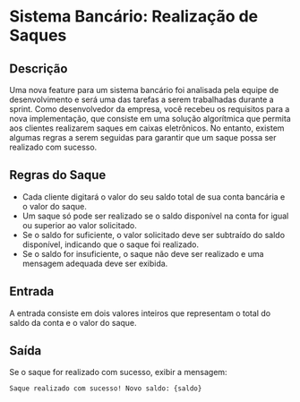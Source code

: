 # Sistema Bancário: Realização de Saques

## Descrição

Uma nova feature para um sistema bancário foi analisada pela equipe de desenvolvimento e será uma das tarefas a serem trabalhadas durante a sprint. Como desenvolvedor da empresa, você recebeu os requisitos para a nova implementação, que consiste em uma solução algorítmica que permita aos clientes realizarem saques em caixas eletrônicos. No entanto, existem algumas regras a serem seguidas para garantir que um saque possa ser realizado com sucesso.

## Regras do Saque

- Cada cliente digitará o valor do seu saldo total de sua conta bancária e o valor do saque.
- Um saque só pode ser realizado se o saldo disponível na conta for igual ou superior ao valor solicitado.
- Se o saldo for suficiente, o valor solicitado deve ser subtraído do saldo disponível, indicando que o saque foi realizado.
- Se o saldo for insuficiente, o saque não deve ser realizado e uma mensagem adequada deve ser exibida.

## Entrada

A entrada consiste em dois valores inteiros que representam o total do saldo da conta e o valor do saque.

## Saída

Se o saque for realizado com sucesso, exibir a mensagem:

```
Saque realizado com sucesso! Novo saldo: {saldo}
```